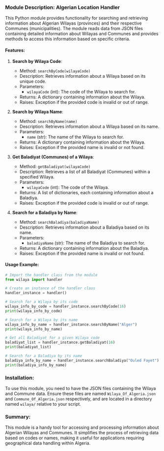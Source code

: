 ### Module Description: Algerian Location Handler

This Python module provides functionality for searching and retrieving information about Algerian Wilayas (provinces) and their respective Communes (municipalities). The module reads data from JSON files containing detailed information about Wilayas and Communes and provides methods to access this information based on specific criteria.

#### Features:

1. **Search by Wilaya Code**:
   - Method: `searchByCode(wilayaCode)`
   - Description: Retrieves information about a Wilaya based on its unique code.
   - Parameters: 
     - `wilayaCode` (int): The code of the Wilaya to search for.
   - Returns: A dictionary containing information about the Wilaya.
   - Raises: Exception if the provided code is invalid or out of range.

2. **Search by Wilaya Name**:
   - Method: `searchByName(name)`
   - Description: Retrieves information about a Wilaya based on its name.
   - Parameters: 
     - `name` (str): The name of the Wilaya to search for.
   - Returns: A dictionary containing information about the Wilaya.
   - Raises: Exception if the provided name is invalid or not found.

3. **Get Baladiyat (Communes) of a Wilaya**:
   - Method: `getBaladiyat(wilayaCode)`
   - Description: Retrieves a list of all Baladiyat (Communes) within a specified Wilaya.
   - Parameters: 
     - `wilayaCode` (int): The code of the Wilaya.
   - Returns: A list of dictionaries, each containing information about a Baladiya.
   - Raises: Exception if the provided code is invalid or out of range.

4. **Search for a Baladiya by Name**:
   - Method: `searchBaladiya(baladiyaName)`
   - Description: Retrieves information about a Baladiya based on its name.
   - Parameters: 
     - `baladiyaName` (str): The name of the Baladiya to search for.
   - Returns: A dictionary containing information about the Baladiya.
   - Raises: Exception if the provided name is invalid or not found.

#### Usage Example:

```python
# Import the handler class from the module
from wilaya import handler

# Create an instance of the handler class
handler_instance = handler()

# Search for a Wilaya by its code
wilaya_info_by_code = handler_instance.searchByCode(16)
print(wilaya_info_by_code)

# Search for a Wilaya by its name
wilaya_info_by_name = handler_instance.searchByName("Alger")
print(wilaya_info_by_name)

# Get all Baladiyat for a given Wilaya code
baladiyat_list = handler_instance.getBaladiyat(16)
print(baladiyat_list)

# Search for a Baladiya by its name
baladiya_info_by_name = handler_instance.searchBaladiya("Ouled Fayet")
print(baladiya_info_by_name)
```

### Installation:

To use this module, you need to have the JSON files containing the Wilaya and Commune data. Ensure these files are named `Wilaya_Of_Algeria.json` and `Commune_Of_Algeria.json` respectively, and are located in a directory named `wilaya/` relative to your script.

### Summary:

This module is a handy tool for accessing and processing information about Algerian Wilayas and Communes. It simplifies the process of retrieving data based on codes or names, making it useful for applications requiring geographical data handling within Algeria.